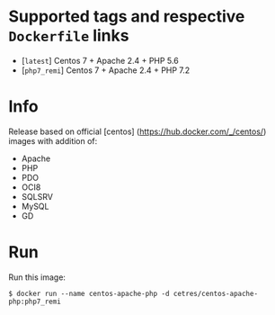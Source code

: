 # Supported tags and respective `Dockerfile` links

-   [`latest`] Centos 7 + Apache 2.4 + PHP 5.6
-   [`php7_remi`] Centos 7 + Apache 2.4 + PHP 7.2

# Info
Release based on official [centos] (https://hub.docker.com/_/centos/) images with addition of:

- Apache
- PHP
- PDO
- OCI8
- SQLSRV
- MySQL
- GD

# Run
Run this image:

```console
$ docker run --name centos-apache-php -d cetres/centos-apache-php:php7_remi
```
